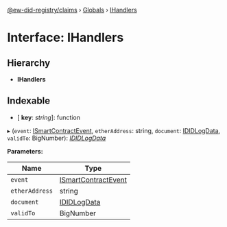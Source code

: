 [@ew-did-registry/claims](../README.md) › [Globals](../globals.md) › [IHandlers](ihandlers.md)

# Interface: IHandlers

## Hierarchy

* **IHandlers**

## Indexable

* \[ **key**: *string*\]: function

▸ (`event`: [ISmartContractEvent](ismartcontractevent.md), `etherAddress`: string, `document`: [IDIDLogData](ididlogdata.md), `validTo`: BigNumber): *[IDIDLogData](ididlogdata.md)*

**Parameters:**

Name | Type |
------ | ------ |
`event` | [ISmartContractEvent](ismartcontractevent.md) |
`etherAddress` | string |
`document` | [IDIDLogData](ididlogdata.md) |
`validTo` | BigNumber |
